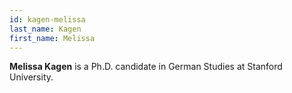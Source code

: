 ```yaml
---
id: kagen-melissa
last_name: Kagen
first_name: Melissa
---
```

**Melissa Kagen** is a Ph.D. candidate in German Studies at Stanford University.